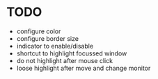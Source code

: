 # TODO

- configure color
- configure border size
- indicator to enable/disable
- shortcut to highlight focussed window
- do not highlight after mouse click
- loose highlight after move and change monitor
